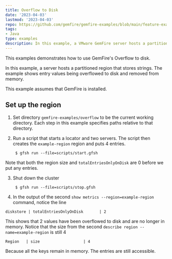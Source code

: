 ```yaml
---
title: Overflow to Disk
date: '2023-04-03'
lastmod: '2023-04-03'
repo: https://github.com/gemfire/gemfire-examples/blob/main/feature-examples/overflow
tags:
- Java
type: examples
description: In this example, a VMware GemFire server hosts a partitioned region that stores strings. The example shows entry values being overflowed to disk and removed from memory.
---
```


This examples demonstrates how to use GemFire's Overflow to disk.

In this example, a server hosts a partitioned region that stores strings.
The example shows entry values being overflowed to disk and removed from memory.

This example assumes that GemFire is installed.

## Set up the region
1. Set directory ```gemfire-examples/overflow``` to be the
   current working directory.
   Each step in this example specifies paths relative to that directory.

2. Run a script that starts a locator and two servers. The script
   then creates the ```example-region``` region and puts 4 entries.

        $ gfsh run --file=scripts/start.gfsh

Note that both the region size and `totalEntriesOnlyOnDisk` are 0 before we put any entries.

3. Shut down the cluster

        $ gfsh run --file=scripts/stop.gfsh

4. In the output of the second `show metrics --region=example-region` command, notice the line

`diskstore | totalEntriesOnlyOnDisk       | 2`

This shows that 2 values have been overflowed to disk and are no longer in memory.
Notice that the size from the second `describe region --name=example-region`
is still 4

`Region   | size                   | 4`

Because all the keys remain in memory.
The entries are still accessible.
